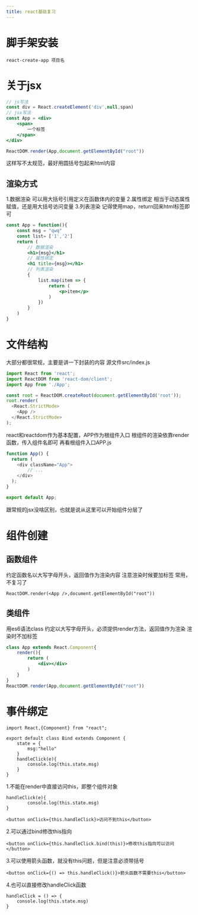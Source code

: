 ```yaml
---
title: react基础复习
---
```


# 脚手架安装
```shell
react-create-app 项目名
```
# 关于jsx
```jsx
// js写法
const div = React.createElement('div',null,span)
// jsx写法
const App = <div>
	<span>
		一个标签
	</span>
</div>

ReactDOM.render(App,document.getElementById("root"))
```
这样写不太规范，最好用圆括号包起来html内容
## 渲染方式
1.数据渲染 可以用大括号引用定义在函数体内的变量
2.属性绑定 相当于动态属性赋值，还是用大括号访问变量
3.列表渲染 记得使用map，return回来html标签即可
```jsx
const App = function(){
	const msg = "qwq"
	const list= ['1','2']
	return (
		// 数据渲染
		<h1>{msg}</h1>
		// 属性绑定
		<h1 title={msg}></h1>
		// 列表渲染
		{
			list.map(item => {
				return (
					<p>item</p>
				)
			})
		}
	)
}
```
# 文件结构
大部分都很常规，主要是讲一下封装的内容
源文件src/index.js
```js
import React from 'react';
import ReactDOM from 'react-dom/client';
import App from './App';

const root = ReactDOM.createRoot(document.getElementById('root'));
root.render(
  <React.StrictMode>
    <App />
  </React.StrictMode>
);

```
react和reactdom作为基本配置，APP作为根组件入口
根组件的渲染依靠render函数，传入组件名即可
再看根组件入口APP.js
```js
function App() {
  return (
    <div className="App">
		// ...
    </div>
  );
}

export default App;
```
跟常规的jsx没啥区别，也就是说从这里可以开始组件分层了
# 组件创建
## 函数组件
约定函数名以大写字母开头，返回值作为渲染内容
注意渲染时候要加标签
常用，不复习了
```
ReactDOM.render(<App />,document.getElementById("root"))
```
## 类组件
用es6语法class
约定以大写字母开头，必须提供render方法，返回值作为渲染
渲染时不加标签
```jsx
class App extends React.Component{
	render(){
		return (
			<div></div>
		)
	}
}
ReactDOM.render(App,document.getElementById("root"))

```
# 事件绑定
```
import React,{Component} from "react";

export default class Bind extends Component {
	state = {
		msg:"hello"
	}
	handleClick(e){
        console.log(this.state.msg)
    }
}
```
1.不能在render中直接访问this，即整个组件对象
```
handleClick(e){
        console.log(this.state.msg)
}

<button onClick={this.handleClick}>访问不到this</button>
```
2.可以通过bind修改this指向
```
<button onClick={this.handleClick.bind(this)}>修改this指向可以访问</button>
```
3.可以使用箭头函数，就没有this问题，但是注意必须带括号
```
<button onClick={() => this.handleClick()}>箭头函数不需要this</button>
```
4.也可以直接修改handleClick函数
```
handleClick = () => {
    console.log(this.state.msg)
}
```
